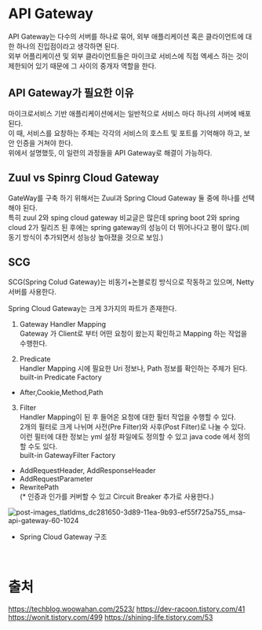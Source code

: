 <h1>API Gateway</h1>
API Gateway는 다수의 서버를 하나로 묶어, 외부 애플리케이션 혹은 클라이언트에 대한 하나의 진입점이라고 생각하면 된다.<br>
외부 어플리케이션 및 외부 클라이언트들은 마이크로 서비스에 직접 엑세스 하는 것이 제한되어 있기 때문에 그 사이의 중개자 역할을 한다.<br>

<h2>API Gateway가 필요한 이유</h2>
마이크로서비스 기반 애플리케이션에서는 일반적으로 서비스 마다 하나의 서버에 배포된다.<br>
이 때, 서비스를 요창하는 주체는 각각의 서비스의 호스트 및 포트를 기억해야 하고, 보안 인증을 거쳐야 한다.<br>
위에서 설명했듯, 이 일련의 과정들을 API Gateway로 해결이 가능하다.<br>

<h2>Zuul vs Spinrg Cloud Gateway</h2>
GateWay를 구축 하기 위해서는 Zuul과 Spring Cloud Gateway 둘 중에 하나를 선택해야 된다.<br>
특히 zuul 2와 sping cloud gateway 비교글은 많은데 spring boot 2와 spring cloud 2가 릴리즈 된 후에는 spring gateway의 성능이 더 뛰어나다고 평이 많다.(비동기 방식이 추가되면서 성능상 높아졌을 것으로 보임.)<br>

<h2> SCG </h2>
SCG(Spring Colud Gateway)는 비동기+논블로킹 방식으로 작동하고 있으며, Netty 서버를 사용한다.

Spring Cloud Gateway는 크게 3가지의 파트가 존재한다.

1. Gateway Handler Mapping<br>
Gateway 가 Client로 부터 어떤 요청이 왔는지 확인하고 Mapping 하는 작업을 수행한다.<br>

2. Predicate<br>
Handler Mapping 시에 필요한 Uri 정보나, Path 정보를 확인하는 주체가 된다.<br>
built-in Predicate Factory<br>
* After,Cookie,Method,Path

3. Filter<br>
Handler Mapping이 된 후 들어온 요청에 대한 필터 작업을 수행할 수 있다.<br>
2개의 필터로 크게 나뉘며 사전(Pre Filter)와 사후(Post Filter)로 나눌 수 있다.<br>
이런 필터에 대한 정보는 yml 설정 파일에도 정의할 수 있고 java code 에서 정의할 수도 있다.<br>
built-in GatewayFilter Factory<br>
* AddRequestHeader, AddResponseHeader<br>
* AddRequestParameter<br>
* RewritePath<br>
(* 인증과 인가를 커버할 수 있고 Circuit Breaker 추가로 사용한다.)

![post-images_tlatldms_dc281650-3d89-11ea-9b93-ef55f725a755_msa-api-gateway-60-1024](https://user-images.githubusercontent.com/24665763/197346289-c36c4270-3b41-4e12-b5de-20c99999e217.jpg)
* Spring Cloud Gateway 구조
<br>


# 출처
https://techblog.woowahan.com/2523/
https://dev-racoon.tistory.com/41
https://wonit.tistory.com/499
https://shining-life.tistory.com/53

